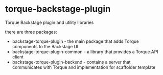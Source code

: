 # torque-backstage-plugin
Torque Backstage plugin and utility libraries

there are three packages:

* backstage-torque-plugin - the main package that adds Torque components to the Backstage UI
* backstage-torque-plugin-common - a library that provides a Torque API client
* backstage-torque-plugin-backend - contains a server that communicates with Torque and implementation for scaffolder template